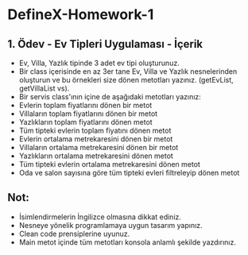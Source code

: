 # DefineX-Homework-1

## 1. Ödev - Ev Tipleri Uygulaması - İçerik
* Ev, Villa, Yazlık tipinde 3 adet ev tipi oluşturunuz.
* Bir class içerisinde en az 3er tane Ev, Villa ve Yazlık nesnelerinden oluşturun ve bu örnekleri size dönen metotları yazınız. (getEvList, getVillaList vs).
* Bir servis class'ının içine de aşağıdaki metotları yazınız:
* Evlerin toplam fiyatlarını dönen bir metot
* Villaların toplam fiyatlarını dönen bir metot
* Yazlıkların toplam fiyatlarını dönen metot
* Tüm tipteki evlerin toplam fiyatını dönen metot
* Evlerin ortalama metrekaresini dönen bir metot
* Villaların ortalama metrekaresini dönen bir metot
* Yazlıkların ortalama metrekaresini dönen metot
* Tüm tipteki evlerin ortalama metrekaresini dönen metot
* Oda ve salon sayısına göre tüm tipteki evleri filtreleyip dönen metot
## Not:
* İsimlendirmelerin İngilizce olmasına dikkat ediniz.
* Nesneye yönelik programlamaya uygun tasarım yapınız.
* Clean code prensiplerine uyunuz.
* Main metot içinde tüm metotları konsola anlamlı şekilde yazdırınız.
